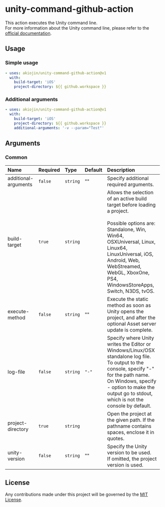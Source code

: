# unity-command-github-action
This action executes the Unity command line.  
For more information about the Unity command line, please refer to the [official documentation][1].

## Usage
### Simple usage
```yml
- uses: akiojin/unity-command-github-action@v1
  with:
    build-target: 'iOS'
    project-directory: ${{ github.workspace }}
```

### Additional arguments
```yml
- uses: akiojin/unity-command-github-action@v1
  with:
    build-target: 'iOS'
    project-directory: ${{ github.workspace }}
    additional-arguments: '-v --param="Test"'
```

## Arguments
### Common
|Name|Required|Type|Default|Description|
|:--|:--|:--|:--|:--|
|additional-arguments|`false`|`string`|""|Specify additional required arguments.|
|build-target|`true`|`string`||Allows the selection of an active build target before loading a project.<br><br>Possible options are:<br>Standalone, Win, Win64, OSXUniversal, Linux, Linux64, LinuxUniversal, iOS, Android, Web, WebStreamed, WebGL, XboxOne, PS4, WindowsStoreApps, Switch, N3DS, tvOS.|
|execute-method|`false`|`string`|""|Execute the static method as soon as Unity opens the project, and after the optional Asset server update is complete.|
|log-file|`false`|`string`|`"-"`|Specify where Unity writes the Editor or Windows/Linux/OSX standalone log file.<br>To output to the console, specify "-" for the path name.<br>On Windows, specify - option to make the output go to stdout, which is not the console by default.|
|project-directory|`true`|`string`||Open the project at the given path. If the pathname contains spaces, enclose it in quotes.|
|unity-version|`false`|`string`|""|Specify the Unity version to be used.<br>If omitted, the project version is used.|


## License
Any contributions made under this project will be governed by the [MIT License][3].

[0]: https://github.com/akiojin/unity-command-github-action/actions/workflows/Test.yml/badge.svg
[1]: https://docs.unity3d.com/2021.2/Documentation/Manual/EditorCommandLineArguments.html
[2]: https://github.com/akiojin/unity-command-github-action/blob/main/action.yml
[3]: https://github.com/akiojin/unity-command-github-action/blob/main/LICENSE